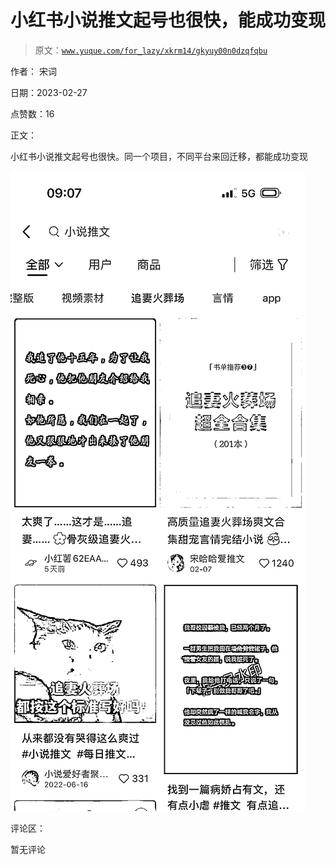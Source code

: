 # 小红书小说推文起号也很快，能成功变现

> 原文：[`www.yuque.com/for_lazy/xkrm14/gkyuy00n0dzqfqbu`](https://www.yuque.com/for_lazy/xkrm14/gkyuy00n0dzqfqbu)

作者： 宋词 

日期：2023-02-27 

点赞数：16 

正文： 

小红书小说推文起号也很快。同一个项目，不同平台来回迁移，都能成功变现 

![](img/a8d694e0a565ba3a6a1e73b963487ec9.png)  

评论区： 

暂无评论 

